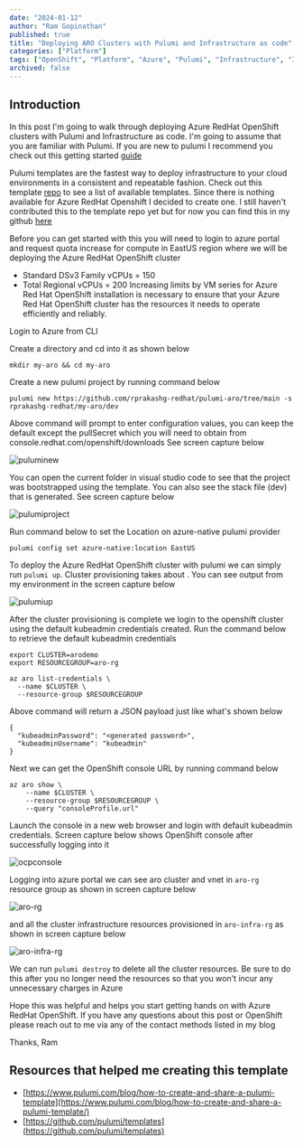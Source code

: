 ```yaml
---
date: "2024-01-12"
author: "Ram Gopinathan"
published: true
title: "Deploying ARO Clusters with Pulumi and Infrastructure as code"
categories: ["Platform"]
tags: ["OpenShift", "Platform", "Azure", "Pulumi", "Infrastructure", "IaC"]
archived: false
---
```


## Introduction
In this post I'm going to walk through deploying Azure RedHat OpenShift clusters with Pulumi and Infrastructure as code. I'm going to assume that you are familiar with Pulumi. If you are new to pulumi I recommend you check out this getting started [guide](https://www.pulumi.com/docs/get-started/)  

Pulumi templates are the fastest way to deploy infrastructure to your cloud environments in a consistent and repeatable fashion. Check out this template [repo](https://github.com/pulumi/templates) to see a list of available templates. Since there is nothing available for Azure RedHat Openshift I decided to create one. I still haven't contributed this to the template repo yet but for now you can find this in my github [here](https://github.com/rprakashg-redhat/pulumi-aro)

Before you can get started with this you will need to login to azure portal and request quota increase for compute in EastUS region where we will be deploying the Azure RedHat OpenShift cluster
* Standard DSv3 Family vCPUs = 150
* Total Regional vCPUs = 200
Increasing limits by VM series for Azure Red Hat OpenShift installation is necessary to ensure that your Azure Red Hat OpenShift cluster has the resources it needs to operate efficiently and reliably.

Login to Azure from CLI 

Create a directory and cd into it as shown below

```
mkdir my-aro && cd my-aro
```

Create a new pulumi project by running command below

```
pulumi new https://github.com/rprakashg-redhat/pulumi-aro/tree/main -s rprakashg-redhat/my-aro/dev
```
Above command will prompt to enter configuration values, you can keep the default except the pullSecret which you will need to obtain from console.redhat.com/openshift/downloads
See screen capture below 

![puluminew](../src/images/puluminew.png)

You can open the current folder in visual studio code to see that the project was bootstrapped using the template. You can also see the stack file (dev) that is generated. See screen capture below

![pulumiproject](../src/images/pulumiprojectdir.png)

Run command below to set the Location on azure-native pulumi provider

```
pulumi config set azure-native:location EastUS
```

To deploy the Azure RedHat OpenShift cluster with pulumi we can simply run `pulumi up`. Cluster provisioning takes about . You can see output from my environment in the screen capture below

![pulumiup](../src/images/pulumiup.png)

After the cluster provisioning is complete we login to the openshift cluster using the default kubeadmin credentials created. Run the command below to retrieve the default kubeadmin credentials

```
export CLUSTER=arodemo
export RESOURCEGROUP=aro-rg

az aro list-credentials \
  --name $CLUSTER \
  --resource-group $RESOURCEGROUP
```

Above command will return a JSON payload just like what's shown below

```
{
  "kubeadminPassword": "<generated password>",
  "kubeadminUsername": "kubeadmin"
}
```

Next we can get the OpenShift console URL by running command below

```
az aro show \
    --name $CLUSTER \
    --resource-group $RESOURCEGROUP \
    --query "consoleProfile.url"
```

Launch the console in a new web browser and login with default kubeadmin credentials. Screen capture below shows OpenShift console after successfully logging into it

![ocpconsole](../src/images/arocluster.png)

Logging into azure portal we can see aro cluster and vnet in `aro-rg` resource group as shown in screen capture below

![aro-rg](../src/images/aro-rg.png)

and all the cluster infrastructure resources provisioned in `aro-infra-rg` as shown in screen capture below

![aro-infra-rg](../src/images/aro-infra-rg.png)

We can run `pulumi destroy` to delete all the cluster resources. Be sure to do this after you no longer need the resources so that you won't incur any unnecessary charges in Azure

Hope this was helpful and helps you start getting hands on with Azure RedHat OpenShift. If you have any questions about this post or OpenShift please reach out to me via any of the contact methods listed in my blog

Thanks,
Ram



## Resources that helped me creating this template
* [https://www.pulumi.com/blog/how-to-create-and-share-a-pulumi-template](https://www.pulumi.com/blog/how-to-create-and-share-a-pulumi-template/)
* [https://github.com/pulumi/templates](https://github.com/pulumi/templates)

